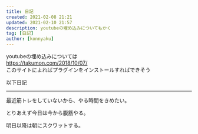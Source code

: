 ```yaml
---
title: 日記
created: 2021-02-08 21:21
updated: 2021-02-10 21:57
description: youtubeの埋め込みについてもかく
tag: [日記]
author: [konnyaku]
---
```


youtubeの埋め込みについては  
https://takumon.com/2018/10/07/  
このサイトによればプラグインをインストールすればできそう

以下日記

-----

最近筋トレをしていないから、やる時間をきめたい。

とりあえず今日は今から腹筋やる。

明日以降は朝にスクワットする。

